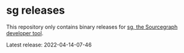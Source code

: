 # sg releases

This repository only contains binary releases for [sg, the Sourcegraph developer tool](https://github.com/sourcegraph/sourcegraph/tree/main/dev/sg#readme).

Latest release: 2022-04-14-07-46
